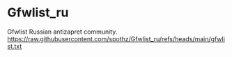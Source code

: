# Gfwlist_ru
Gfwlist Russian antizapret community. 
     https://raw.githubusercontent.com/spothz/Gfwlist_ru/refs/heads/main/gfwlist.txt
